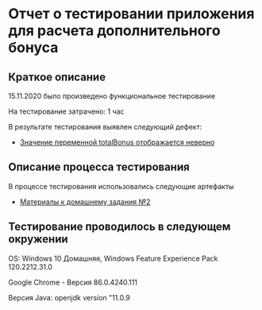 # Отчет о тестировании приложения для расчета дополнительного бонуса


## Краткое описание

15.11.2020 было произведено функциональное тестирование

На тестирование затрачено: 1 час

 В результате тестирования выявлен следующий дефект:

* [Значение переменной totalBonus отображается неверно](https://github.com/DariaPap/Java---2.2/issues/1#issue-743984686)

## Описание процесса тестирования

В процессе тестирования использовались следующие артефакты

* [Материалы к домашнему задания №2](https://github.com/netology-code/javaqa-homeworks/tree/master/programming)


## Тестирование проводилось в следующем окружении

OS: Windows 10 Домашняя, Windows Feature Experience Pack 120.2212.31.0 

Google Chrome - Версия 86.0.4240.111 

Версия Java: openjdk version "11.0.9